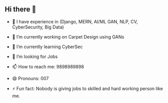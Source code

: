 ## Hi there 👋
- 🤔 I have experience in (Django, MERN, AI/ML GAN, NLP, CV, CyberSecurity, Big Data)
- 🔭 I’m currently working on Carpet Design using GANs
- 🌱 I’m currently learning CyberSec
- 👯 I’m looking for Jobs

- 📫 How to reach me: 9898989898
- 😄 Pronouns: 007
- ⚡ Fun fact: Nobody is giving jobs to skilled and hard working person like me.
